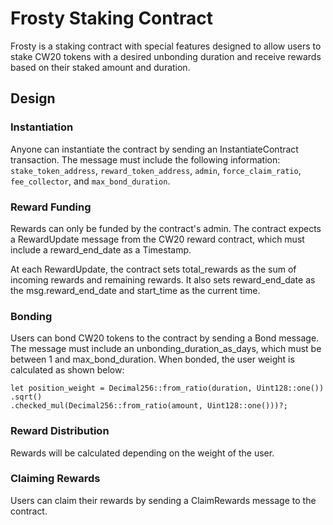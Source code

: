# Frosty Staking Contract
Frosty is a staking contract with special features designed to allow users to stake CW20 tokens with a desired unbonding duration and receive rewards based on their staked amount and duration.

## Design
### Instantiation

Anyone can instantiate the contract by sending an InstantiateContract transaction. The message must include the following information: `stake_token_address`, `reward_token_address`, `admin`, `force_claim_ratio`, `fee_collector`, and `max_bond_duration`.





### Reward Funding
Rewards can only be funded by the contract's admin. The contract expects a RewardUpdate message from the CW20 reward contract, which must include a reward_end_date as a Timestamp.

At each RewardUpdate, the contract sets total_rewards as the sum of incoming rewards and remaining rewards. It also sets reward_end_date as the msg.reward_end_date and start_time as the current time.

### Bonding
Users can bond CW20 tokens to the contract by sending a Bond message. The message must include an unbonding_duration_as_days, which must be between 1 and max_bond_duration. When bonded, the user weight is calculated as shown below:

```
let position_weight = Decimal256::from_ratio(duration, Uint128::one())
.sqrt()
.checked_mul(Decimal256::from_ratio(amount, Uint128::one()))?;
```


### Reward Distribution
Rewards will be calculated depending on the weight of the user.

### Claiming Rewards
Users can claim their rewards by sending a ClaimRewards message to the contract.
